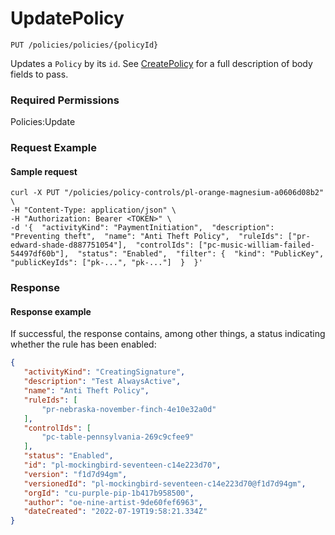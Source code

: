 # UpdatePolicy

`PUT /policies/policies/{policyId}`

Updates a `Policy` by its `id`.  See [CreatePolicy](createpolicy.md) for a full description of body fields to pass.&#x20;

### Required Permissions <a href="#scopes" id="scopes"></a>

Policies:Update

### Request Example <a href="#request-example.1" id="request-example.1"></a>

#### Sample request <a href="#sample-request" id="sample-request"></a>

```shell
curl -X PUT "/policies/policy-controls/pl-orange-magnesium-a0606d08b2" \
-H "Content-Type: application/json" \
-H "Authorization: Bearer <TOKEN>" \
-d '{  "activityKind": "PaymentInitiation",  "description": "Preventing theft",  "name": "Anti Theft Policy",  "ruleIds": ["pr-edward-shade-d887751054"],  "controlIds": ["pc-music-william-failed-54497df60b"],  "status": "Enabled",  "filter": {  "kind": "PublicKey",  "publicKeyIds": ["pk-...", "pk-..."]  }  }'

```

### Response <a href="#response" id="response"></a>

#### Response example <a href="#response-example" id="response-example"></a>

If successful, the response contains, among other things, a status indicating whether the rule has been enabled:

```json
{
   "activityKind": "CreatingSignature",
   "description": "Test AlwaysActive",
   "name": "Anti Theft Policy",
   "ruleIds": [
       "pr-nebraska-november-finch-4e10e32a0d"
   ],
   "controlIds": [
       "pc-table-pennsylvania-269c9cfee9"
   ],
   "status": "Enabled",
   "id": "pl-mockingbird-seventeen-c14e223d70",
   "version": "f1d7d94gm",
   "versionedId": "pl-mockingbird-seventeen-c14e223d70@f1d7d94gm",
   "orgId": "cu-purple-pip-1b417b958500",
   "author": "oe-nine-artist-9de60fef6963",
   "dateCreated": "2022-07-19T19:58:21.334Z"
}

```

